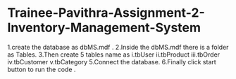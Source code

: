 # Trainee-Pavithra-Assignment-2-Inventory-Management-System

1.create the database as dbMS.mdf .
2.Inside the dbMS.mdf there is a folder as Tables.
3.Then create 5 tables name as 
   i.tbUser
   ii.tbProduct
   iii.tbOrder
   iv.tbCustomer
   v.tbCategory
5.Connect the database.
6.Finally click start button to run the code .
